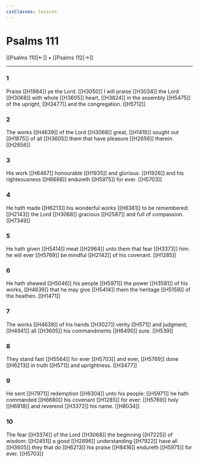 ```yaml
---
cssClasses: lexicon
---
```

# Psalms 111

[[Psalms 110|←]] • [[Psalms 112|→]]

---

### 1
Praise [[H1984]] ye the Lord. [[H3050]] I will praise [[H3034]] the Lord [[H3068]] with whole [[H3605]] heart, [[H3824]] in the assembly [[H5475]] of the upright, [[H3477]] and the congregation. [[H5712]]

### 2
The works [[H4639]] of the Lord [[H3068]] great, [[H1419]] sought out [[H1875]] of all [[H3605]] them that have pleasure [[H2656]] therein. [[H2656]]

### 3
His work [[H6467]] honourable [[H1935]] and glorious: [[H1926]] and his righteousness [[H6666]] endureth [[H5975]] for ever. [[H5703]]

### 4
He hath made [[H6213]] his wonderful works [[H6381]] to be remembered: [[H2143]] the Lord [[H3068]] gracious [[H2587]] and full of compassion. [[H7349]]

### 5
He hath given [[H5414]] meat [[H2964]] unto them that fear [[H3373]] him: he will ever [[H5769]] be mindful [[H2142]] of his covenant. [[H1285]]

### 6
He hath shewed [[H5046]] his people [[H5971]] the power [[H3581]] of his works, [[H4639]] that he may give [[H5414]] them the heritage [[H5159]] of the heathen. [[H1471]]

### 7
The works [[H4639]] of his hands [[H3027]] verity [[H571]] and judgment; [[H4941]] all [[H3605]] his commandments [[H6490]] sure. [[H539]]

### 8
They stand fast [[H5564]] for ever [[H5703]] and ever, [[H5769]] done [[H6213]] in truth [[H571]] and uprightness. [[H3477]]

### 9
He sent [[H7971]] redemption [[H6304]] unto his people: [[H5971]] he hath commanded [[H6680]] his covenant [[H1285]] for ever: [[H5769]] holy [[H6918]] and reverend [[H3372]] his name. [[H8034]]

### 10
The fear [[H3374]] of the Lord [[H3068]] the beginning [[H7225]] of wisdom: [[H2451]] a good [[H2896]] understanding [[H7922]] have all [[H3605]] they that do [[H6213]] his praise [[H8416]] endureth [[H5975]] for ever. [[H5703]]